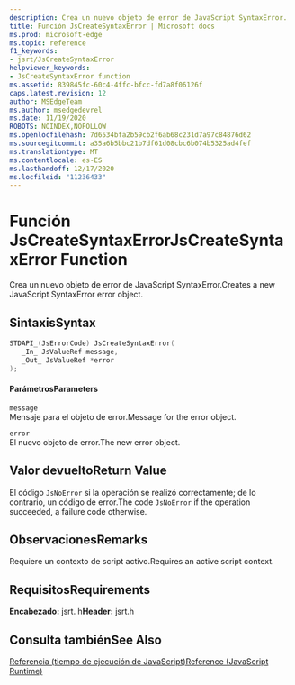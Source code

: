 ```yaml
---
description: Crea un nuevo objeto de error de JavaScript SyntaxError.
title: Función JsCreateSyntaxError | Microsoft docs
ms.prod: microsoft-edge
ms.topic: reference
f1_keywords:
- jsrt/JsCreateSyntaxError
helpviewer_keywords:
- JsCreateSyntaxError function
ms.assetid: 839845fc-60c4-4ffc-bfcc-fd7a8f06126f
caps.latest.revision: 12
author: MSEdgeTeam
ms.author: msedgedevrel
ms.date: 11/19/2020
ROBOTS: NOINDEX,NOFOLLOW
ms.openlocfilehash: 7d6534bfa2b59cb2f6ab68c231d7a97c84876d62
ms.sourcegitcommit: a35a6b5bbc21b7df61d08cbc6b074b5325ad4fef
ms.translationtype: MT
ms.contentlocale: es-ES
ms.lasthandoff: 12/17/2020
ms.locfileid: "11236433"
---
```

# <span data-ttu-id="efff2-103">Función JsCreateSyntaxError</span><span class="sxs-lookup"><span data-stu-id="efff2-103">JsCreateSyntaxError Function</span></span>

<span data-ttu-id="efff2-104">Crea un nuevo objeto de error de JavaScript SyntaxError.</span><span class="sxs-lookup"><span data-stu-id="efff2-104">Creates a new JavaScript SyntaxError error object.</span></span>  
  
## <span data-ttu-id="efff2-105">Sintaxis</span><span class="sxs-lookup"><span data-stu-id="efff2-105">Syntax</span></span>  
  
```cpp  
STDAPI_(JsErrorCode) JsCreateSyntaxError(  
   _In_ JsValueRef message,  
   _Out_ JsValueRef *error  
);  
```  
  
#### <span data-ttu-id="efff2-106">Parámetros</span><span class="sxs-lookup"><span data-stu-id="efff2-106">Parameters</span></span>  
 `message`  
 <span data-ttu-id="efff2-107">Mensaje para el objeto de error.</span><span class="sxs-lookup"><span data-stu-id="efff2-107">Message for the error object.</span></span>  
  
 `error`  
 <span data-ttu-id="efff2-108">El nuevo objeto de error.</span><span class="sxs-lookup"><span data-stu-id="efff2-108">The new error object.</span></span>  
  
## <span data-ttu-id="efff2-109">Valor devuelto</span><span class="sxs-lookup"><span data-stu-id="efff2-109">Return Value</span></span>  
 <span data-ttu-id="efff2-110">El código `JsNoError` si la operación se realizó correctamente; de lo contrario, un código de error.</span><span class="sxs-lookup"><span data-stu-id="efff2-110">The code `JsNoError` if the operation succeeded, a failure code otherwise.</span></span>  
  
## <span data-ttu-id="efff2-111">Observaciones</span><span class="sxs-lookup"><span data-stu-id="efff2-111">Remarks</span></span>  
 <span data-ttu-id="efff2-112">Requiere un contexto de script activo.</span><span class="sxs-lookup"><span data-stu-id="efff2-112">Requires an active script context.</span></span>  
  
## <span data-ttu-id="efff2-113">Requisitos</span><span class="sxs-lookup"><span data-stu-id="efff2-113">Requirements</span></span>  
 <span data-ttu-id="efff2-114">**Encabezado:** jsrt. h</span><span class="sxs-lookup"><span data-stu-id="efff2-114">**Header:** jsrt.h</span></span>  
  
## <span data-ttu-id="efff2-115">Consulta también</span><span class="sxs-lookup"><span data-stu-id="efff2-115">See Also</span></span>  
 [<span data-ttu-id="efff2-116">Referencia (tiempo de ejecución de JavaScript)</span><span class="sxs-lookup"><span data-stu-id="efff2-116">Reference (JavaScript Runtime)</span></span>](../chakra-hosting/reference-javascript-runtime.md)
